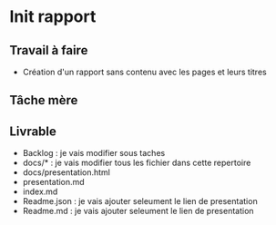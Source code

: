 # Init rapport

## Travail à faire

- Création d'un rapport sans contenu avec les pages et leurs titres

## Tâche mère

## Livrable

- Backlog : je vais modifier sous taches
- docs/* : je vais modifier tous les fichier dans cette repertoire
- docs/presentation.html
- presentation.md
- index.md
- Readme.json : je vais ajouter seleument le lien de presentation
- Readme.md  : je vais ajouter seleument le lien de presentation